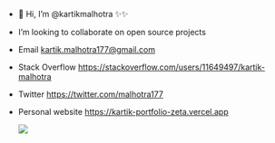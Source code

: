 - 👋 Hi, I’m @kartikmalhotra ✨✨ 
- I’m looking to collaborate on open source projects 
- Email kartik.malhotra177@gmail.com
- Stack Overflow https://stackoverflow.com/users/11649497/kartik-malhotra
- Twitter https://twitter.com/malhotra177
- Personal website https://kartik-portfolio-zeta.vercel.app

  ![](https://komarev.com/ghpvc/?username=kartikmalhotra&color=ff69b4)

<!---
kartikmalhotra/kartikmalhotra is a ✨ special ✨ repository because its `README.md` (this file) appears on your GitHub profile.
You can click the Preview link to take a look at your changes.
--->
